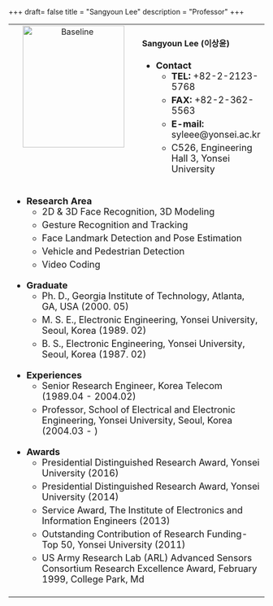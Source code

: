+++
draft= false
title = "Sangyoun Lee"
description = "Professor"
+++

<table>
    <tr>
       <td width="280" align="center" valign="top">
          <img alt="Baseline" width="200px" height="240" src="/members/SangyounLEE.png">
       </td>
       <td>
            <h4>Sangyoun Lee (이상윤)</h4>
            <ul class="member_info">
                <li style="font-size: 18px"><b>Contact</b>
                    <ul style="margin-bottom: 20px">
                        <li style="margin-bottom: 5px"><b>TEL:</b> +82-2-2123-5768</li>
                        <li style="margin-bottom: 5px"><b>FAX:</b> +82-2-362-5563</li>
                        <li style="margin-bottom: 5px"><b>E-mail:</b> syleee@yonsei.ac.kr</li>
                        <li style="margin-bottom: 5px">C526, Engineering Hall 3, Yonsei University</li>
                    </ul>
                </li>
            </ul>          
         </td>
    </tr>
    <tr>
        <td colspan="2">
            <ul class="member_info">
                <li style="font-size: 18px"><b>Research Area</b>
                    <ul class="interest" style="margin-bottom: 20px">
                        <li style="margin-bottom: 5px">2D & 3D Face Recognition, 3D Modeling</li>
                        <li style="margin-bottom: 5px">Gesture Recognition and Tracking</li>
                        <li style="margin-bottom: 5px">Face Landmark Detection and Pose Estimation</li>
                        <li style="margin-bottom: 5px">Vehicle and Pedestrian Detection</li>
                        <li style="margin-bottom: 5px">Video Coding</li>
                    </ul>
                </li>
                <li style="font-size: 18px"><b>Graduate</b>
                    <ul style="margin-bottom: 20px">
                        <li style="margin-bottom: 5px">Ph. D., Georgia Institute of Technology, Atlanta, GA, USA (2000. 05)</li>
                        <li style="margin-bottom: 5px">M. S. E., Electronic Engineering, Yonsei University, Seoul, Korea (1989. 02)</li>
                        <li style="margin-bottom: 5px">B. S., Electronic Engineering, Yonsei University, Seoul, Korea (1987. 02)</li>
                    </ul>
                </li>
                <li style="font-size: 18px"><b>Experiences</b>
                    <ul style="margin-bottom: 20px">
                        <li style="margin-bottom: 5px">Senior Research Engineer, Korea Telecom (1989.04 - 2004.02)</li>
                        <li style="margin-bottom: 5px">Professor, School of Electrical and Electronic Engineering, Yonsei University, Seoul, Korea (2004.03 - )</li>
                    </ul>
                </li>
                <li style="font-size: 18px"><b>Awards</b>
                    <ul style="margin-bottom: 20px">
                        <li style="margin-bottom: 5px">Presidential Distinguished Research Award, Yonsei University (2016)</li>
                        <li style="margin-bottom: 5px">Presidential Distinguished Research Award, Yonsei University (2014)</li>
                        <li style="margin-bottom: 5px">Service Award, The Institute of Electronics and Information Engineers (2013)</li>
                        <li style="margin-bottom: 5px">Outstanding Contribution of Research Funding-Top 50, Yonsei University (2011)</li>
                        <li style="margin-bottom: 5px">US Army Research Lab (ARL) Advanced Sensors Consortium Research Excellence Award, February 1999, College Park, Md</li>
                    </ul>
                </li>
            </ul>
        </td>
    </tr>
</table>